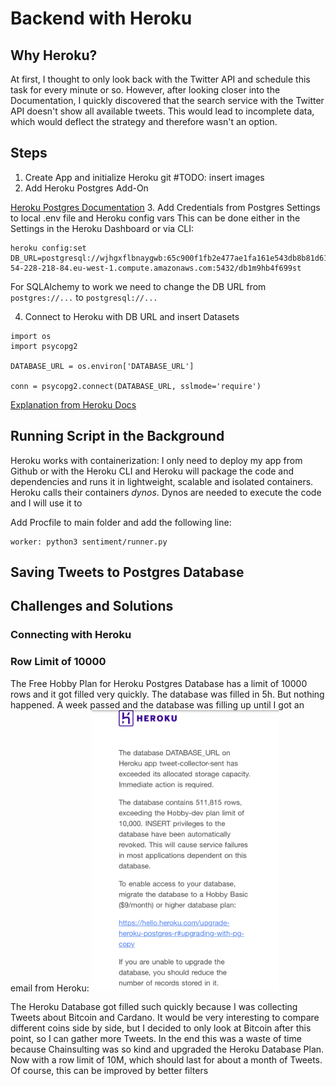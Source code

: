 # Backend with Heroku

## Why Heroku?
At first, I thought to only look back with the Twitter API and schedule this task for every minute or so. However, after looking closer into the Documentation, I quickly discovered that the search service with the Twitter API doesn't show all available tweets. This would lead to incomplete data, which would deflect the strategy and therefore wasn't an option.


## Steps
1. Create App and initialize Heroku git
#TODO: insert images
2. Add Heroku Postgres Add-On

[Heroku Postgres Documentation](https://devcenter.heroku.com/articles/heroku-postgresql)
3. Add Credentials from Postgres Settings to local .env file and Heroku config vars
This can be done either in the Settings in the Heroku Dashboard or via CLI:
    
```
heroku config:set DB_URL=postgresql://wjhgxflbnaygwb:65c900f1fb2e477ae1fa161e543db8b81d613fe7b8b6fbdb1f2e370bd07a6017@ec2-54-228-218-84.eu-west-1.compute.amazonaws.com:5432/db1m9hb4f699st
```

For SQLAlchemy to work we need to change the DB URL from `postgres://...` to `postgresql://...`

4. Connect to Heroku with DB URL and insert Datasets
```
import os
import psycopg2

DATABASE_URL = os.environ['DATABASE_URL']

conn = psycopg2.connect(DATABASE_URL, sslmode='require')
```
[Explanation from Heroku Docs](https://devcenter.heroku.com/articles/connecting-heroku-postgres)

## Running Script in the Background
Heroku works with containerization: I only need to deploy my app from Github or with the Heroku CLI and Heroku will package the code and dependencies and runs it in lightweight, scalable and isolated containers. Heroku calls their containers *dynos*.
Dynos are needed to execute the code and I will use it to 

Add Procfile to main folder and add the following line: 

```
worker: python3 sentiment/runner.py
```



## Saving Tweets to Postgres Database


## Challenges and Solutions
### Connecting with Heroku

### Row Limit of 10000 
The Free Hobby Plan for Heroku Postgres Database has a limit of 10000 rows and it got filled very quickly. The database was filled in 5h.
But nothing happened. A week passed and the database was filling up until I got an email from Heroku: 
<img src=./img/heroku//heroku_email_databasefull.PNG width=300 alt="Email from Heroku: Database Full"/> 

The Heroku Database got filled such quickly because I was collecting Tweets about Bitcoin and Cardano.
It would be very interesting to compare different coins side by side, but I decided to only look at Bitcoin after this point, so I can gather more Tweets.
In the end this was a waste of time because Chainsulting was so kind and upgraded the Heroku Database Plan. Now with a row limit of 10M, which should last for about a month of Tweets.
Of course, this can be improved by better filters 



